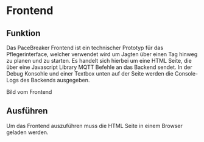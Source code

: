 # Frontend

## Funktion

Das PaceBreaker Frontend ist ein technischer Prototyp für das Pflegerinterface, welcher verwendet wird um Jagten über einen Tag hinweg zu planen und zu starten. Es handelt sich hierbei um eine HTML Seite, die über eine Javascript Library MQTT Befehle an das Backend sendet.
In der Debug Konsohle und einer Textbox unten auf der Seite werden die Console-Logs des Backends ausgegeben.

Bild vom Frontend

## Ausführen
Um das Frontend auszuführen muss die HTML Seite in einem Browser geladen werden.
